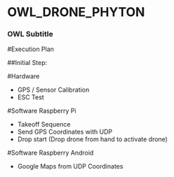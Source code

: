# OWL_DRONE_PHYTON


### OWL Subtitle

#Execution Plan

##Initial Step:

#Hardware
* GPS / Sensor Calibration
* ESC Test

#Software Raspberry Pi
* Takeoff Sequence 
* Send GPS Coordinates with UDP 
* Drop start (Drop drone from hand to activate drone)

#Software Raspberry Android
* Google Maps from UDP Coordinates  






